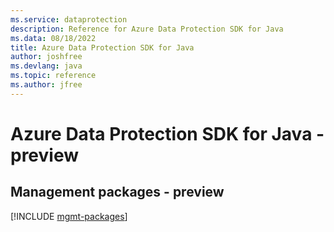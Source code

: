 ```yaml
---
ms.service: dataprotection
description: Reference for Azure Data Protection SDK for Java
ms.data: 08/18/2022
title: Azure Data Protection SDK for Java
author: joshfree
ms.devlang: java
ms.topic: reference
ms.author: jfree
---
```

# Azure Data Protection SDK for Java - preview

## Management packages - preview
[!INCLUDE [mgmt-packages](data-protection-mgmt-index.md)]